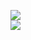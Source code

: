[![](https://img.shields.io/badge/Made%20With-Github%20Spray-lightgrey.svg?style=for-the-badge&logo=github)](https://github.com/Annihil/github-spray#22249)  
[![](https://i.imgur.com/2DrTn0Z.gif)](https://github.com/Annihil/github-spray)